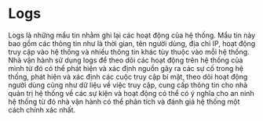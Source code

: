 # Logs

Logs là những mẩu tin nhằm ghi lại các hoạt động của hệ thống. Mẩu tin này bao gồm các thông tin như là thời gian, tên người dùng, địa chỉ IP, hoạt động truy cập vào hệ thống và nhiều thông tin khác tùy thuộc vào mỗi hệ thống. Nhà vận hành sử dụng logs để theo dõi các hoạt động trên hệ thống của mình từ đó có thể phát hiện và xác định nguồn gây ra các sự cố trong hệ thống, phát hiện và xác định các cuộc truy cập bí mật, theo dõi hoạt động người dùng cũng như dữ liệu về việc truy cập, cung cấp thông tin cho nhà quản trị hệ thống về các sự kiện và hoạt động có thể có ý nghĩa cho an ninh hệ thống từ đó nhà vận hành có thể phân tích và đánh giá hệ thống một cách chính xác nhất.&#x20;

